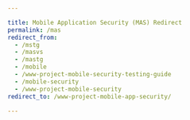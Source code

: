 ```yaml
---

title: Mobile Application Security (MAS) Redirect
permalink: /mas
redirect_from:
  - /mstg
  - /masvs
  - /mastg
  - /mobile
  - /www-project-mobile-security-testing-guide
  - /mobile-security
  - /www-project-mobile-security
redirect_to: /www-project-mobile-app-security/

---
```

